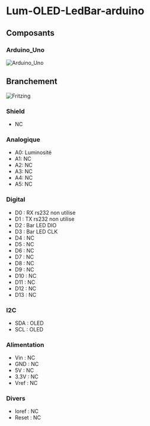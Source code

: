 # Lum-OLED-LedBar-arduino

## Composants

### Arduino_Uno
![Arduino_Uno]()

## Branchement
![Fritzing]()

### Shield
* NC

### Analogique
* A0: Luminosité
* A1: NC
* A2: NC
* A3: NC
* A4: NC
* A5: NC

### Digital
* D0 : RX rs232 non utilise
* D1 : TX rs232 non utilise
* D2 : Bar LED DIO
* D3 : Bar LED CLK
* D4 : NC
* D5 : NC
* D6 : NC
* D7 : NC
* D8 : NC
* D9 : NC
* D10 : NC
* D11 : NC
* D12 : NC
* D13 : NC 

### I2C
* SDA : OLED
* SCL : OLED

### Alimentation
* Vin : NC
* GND : NC
* 5V : NC
* 3.3V : NC
* Vref : NC

### Divers 
* Ioref : NC
* Reset : NC